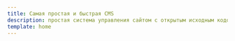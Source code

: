 ```yaml
---
title: Самая простая и быстрая CMS
description: простая система управления сайтом с открытым исходным кодом и распространяется под лицензией MIT.
template: home
---
```

